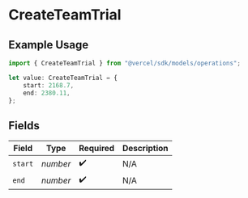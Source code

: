 # CreateTeamTrial

## Example Usage

```typescript
import { CreateTeamTrial } from "@vercel/sdk/models/operations";

let value: CreateTeamTrial = {
    start: 2168.7,
    end: 2380.11,
};
```

## Fields

| Field              | Type               | Required           | Description        |
| ------------------ | ------------------ | ------------------ | ------------------ |
| `start`            | *number*           | :heavy_check_mark: | N/A                |
| `end`              | *number*           | :heavy_check_mark: | N/A                |